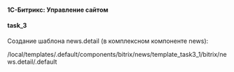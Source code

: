 #### 1С-Битрикс: Управление сайтом
#### task_3

Создание шаблона news.detail (в комплексном компоненте news):

/local/templates/.default/components/bitrix/news/template_task3_1/bitrix/news.detail/.default